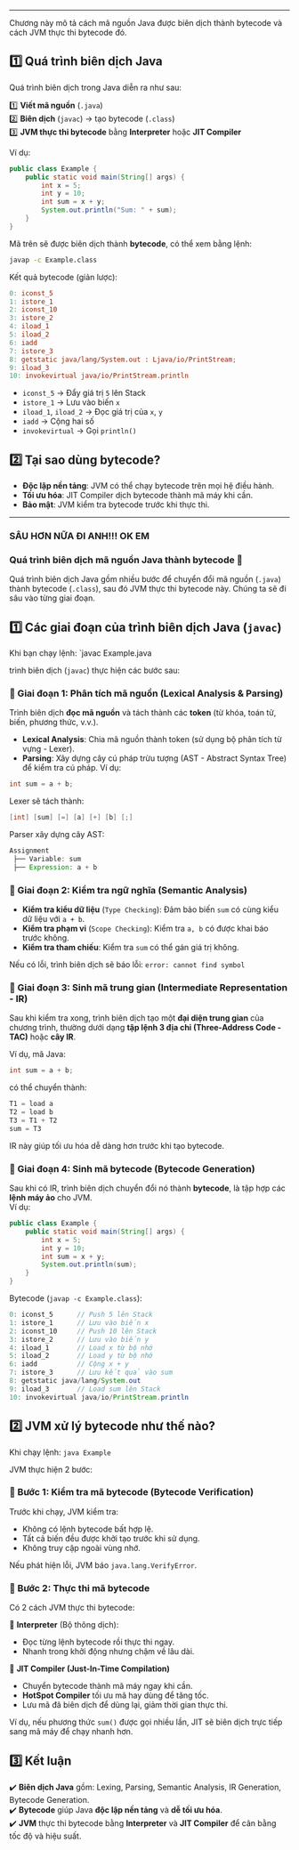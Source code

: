 
---
Chương này mô tả cách mã nguồn Java được biên dịch thành bytecode và cách JVM thực thi bytecode đó.

## **1️⃣ Quá trình biên dịch Java**

Quá trình biên dịch trong Java diễn ra như sau:

1️⃣ **Viết mã nguồn** (`.java`)  
2️⃣ **Biên dịch** (`javac`) → tạo bytecode (`.class`)  
3️⃣ **JVM thực thi bytecode** bằng **Interpreter** hoặc **JIT Compiler**

Ví dụ:
```java
public class Example {
    public static void main(String[] args) {
        int x = 5;
        int y = 10;
        int sum = x + y;
        System.out.println("Sum: " + sum);
    }
}
```
Mã trên sẽ được biên dịch thành **bytecode**, có thể xem bằng lệnh:
```sh
javap -c Example.class
```
Kết quả bytecode (giản lược):
```makefile
0: iconst_5
1: istore_1
2: iconst_10
3: istore_2
4: iload_1
5: iload_2
6: iadd
7: istore_3
8: getstatic java/lang/System.out : Ljava/io/PrintStream;
9: iload_3
10: invokevirtual java/io/PrintStream.println
```
- `iconst_5` → Đẩy giá trị `5` lên Stack
- `istore_1` → Lưu vào biến `x`
- `iload_1`, `iload_2` → Đọc giá trị của `x`, `y`
- `iadd` → Cộng hai số
- `invokevirtual` → Gọi `println()`

## **2️⃣ Tại sao dùng bytecode?**

- **Độc lập nền tảng**: JVM có thể chạy bytecode trên mọi hệ điều hành.
- **Tối ưu hóa**: JIT Compiler dịch bytecode thành mã máy khi cần.
- **Bảo mật**: JVM kiểm tra bytecode trước khi thực thi.

---
### SÂU HƠN NỮA ĐI ANH!!! OK EM

### **Quá trình biên dịch mã nguồn Java thành bytecode** 🚀

Quá trình biên dịch Java gồm nhiều bước để chuyển đổi mã nguồn (`.java`) thành bytecode (`.class`), sau đó JVM thực thi bytecode này. Chúng ta sẽ đi sâu vào từng giai đoạn.
## **1️⃣ Các giai đoạn của trình biên dịch Java (`javac`)**

Khi bạn chạy lệnh:
`javac Example.java

trình biên dịch (`javac`) thực hiện các bước sau:
### **🔹 Giai đoạn 1: Phân tích mã nguồn (Lexical Analysis & Parsing)**

Trình biên dịch **đọc mã nguồn** và tách thành các **token** (từ khóa, toán tử, biến, phương thức, v.v.).

- **Lexical Analysis**: Chia mã nguồn thành token (sử dụng bộ phân tích từ vựng - Lexer).
- **Parsing**: Xây dựng cây cú pháp trừu tượng (AST - Abstract Syntax Tree) để kiểm tra cú pháp.
Ví dụ:
```java
int sum = a + b;
```
Lexer sẽ tách thành:
```java
[int] [sum] [=] [a] [+] [b] [;]
```
Parser xây dựng cây AST:
```java
Assignment
 ├── Variable: sum
 ├── Expression: a + b
```
### **🔹 Giai đoạn 2: Kiểm tra ngữ nghĩa (Semantic Analysis)**

- **Kiểm tra kiểu dữ liệu** (`Type Checking`): Đảm bảo biến `sum` có cùng kiểu dữ liệu với `a + b`.
- **Kiểm tra phạm vi** (`Scope Checking`): Kiểm tra `a, b` có được khai báo trước không.
- **Kiểm tra tham chiếu**: Kiểm tra `sum` có thể gán giá trị không.

Nếu có lỗi, trình biên dịch sẽ báo lỗi:
`error: cannot find symbol`
### **🔹 Giai đoạn 3: Sinh mã trung gian (Intermediate Representation - IR)**

Sau khi kiểm tra xong, trình biên dịch tạo một **đại diện trung gian** của chương trình, thường dưới dạng **tập lệnh 3 địa chỉ (Three-Address Code - TAC)** hoặc **cây IR**.

Ví dụ, mã Java:
```java
int sum = a + b;
```
có thể chuyển thành:
```java
T1 = load a
T2 = load b
T3 = T1 + T2
sum = T3
```
IR này giúp tối ưu hóa dễ dàng hơn trước khi tạo bytecode.
### **🔹 Giai đoạn 4: Sinh mã bytecode (Bytecode Generation)**

Sau khi có IR, trình biên dịch chuyển đổi nó thành **bytecode**, là tập hợp các **lệnh máy ảo** cho JVM.  
Ví dụ:
```java
public class Example {
    public static void main(String[] args) {
        int x = 5;
        int y = 10;
        int sum = x + y;
        System.out.println(sum);
    }
}
```
Bytecode (`javap -c Example.class`):
```java
0: iconst_5      // Push 5 lên Stack
1: istore_1      // Lưu vào biến x
2: iconst_10     // Push 10 lên Stack
3: istore_2      // Lưu vào biến y
4: iload_1       // Load x từ bộ nhớ
5: iload_2       // Load y từ bộ nhớ
6: iadd          // Cộng x + y
7: istore_3      // Lưu kết quả vào sum
8: getstatic java/lang/System.out
9: iload_3       // Load sum lên Stack
10: invokevirtual java/io/PrintStream.println
```
## **2️⃣ JVM xử lý bytecode như thế nào?**

Khi chạy lệnh:
`java Example`

JVM thực hiện 2 bước:
### **🔹 Bước 1: Kiểm tra mã bytecode (Bytecode Verification)**

Trước khi chạy, JVM kiểm tra:

- Không có lệnh bytecode bất hợp lệ.
- Tất cả biến đều được khởi tạo trước khi sử dụng.
- Không truy cập ngoài vùng nhớ.

Nếu phát hiện lỗi, JVM báo `java.lang.VerifyError`.

### **🔹 Bước 2: Thực thi mã bytecode**

Có 2 cách JVM thực thi bytecode:

🔸 **Interpreter** (Bộ thông dịch):

- Đọc từng lệnh bytecode rồi thực thi ngay.
- Nhanh trong khởi động nhưng chậm về lâu dài.

🔸 **JIT Compiler (Just-In-Time Compilation)**

- Chuyển bytecode thành mã máy ngay khi cần.
- **HotSpot Compiler** tối ưu mã hay dùng để tăng tốc.
- Lưu mã đã biên dịch để dùng lại, giảm thời gian thực thi.

Ví dụ, nếu phương thức `sum()` được gọi nhiều lần, JIT sẽ biên dịch trực tiếp sang mã máy để chạy nhanh hơn.

## **3️⃣ Kết luận**

✔️ **Biên dịch Java** gồm: Lexing, Parsing, Semantic Analysis, IR Generation, Bytecode Generation.  
✔️ **Bytecode** giúp Java **độc lập nền tảng** và **dễ tối ưu hóa**.  
✔️ **JVM** thực thi bytecode bằng **Interpreter** và **JIT Compiler** để cân bằng tốc độ và hiệu suất.